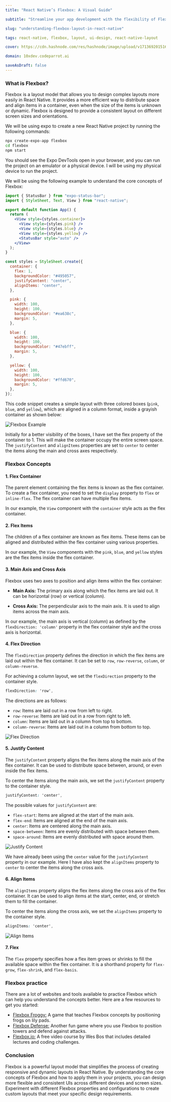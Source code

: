 ```yaml
---
title: "React Native’s Flexbox: A Visual Guide"

subtitle: "Streamline your app development with the flexibility of Flexbox in React Native. Start designing better layouts today!"

slug: "understanding-flexbox-layout-in-react-native"

tags: react-native, flexbox, layout, ui-design, react-native-layout

cover: https://cdn.hashnode.com/res/hashnode/image/upload/v1713692015162/R_h5iRajE.webp?auto=format

domain: 10xdev.codeparrot.ai

saveAsDraft: false
---
```


### What is Flexbox?

Flexbox is a layout model that allows you to design complex layouts more easily in React Native. It provides a more efficient way to distribute space and align items in a container, even when the size of the items is unknown or dynamic. Flexbox is designed to provide a consistent layout on different screen sizes and orientations.

We will be using expo to create a new React Native project by running the following commands:

```bash
npx create-expo-app flexbox
cd flexbox
npm start
```

You should see the Expo DevTools open in your browser, and you can run the project on an emulator or a physical device. I will be using my physical device to run the project.

We will be using the following example to understand the core concepts of Flexbox:

```jsx
import { StatusBar } from "expo-status-bar";
import { StyleSheet, Text, View } from "react-native";

export default function App() {
  return (
    <View style={styles.container}>
      <View style={styles.pink} />
      <View style={styles.blue} />
      <View style={styles.yellow} />
      <StatusBar style="auto" />
    </View>
  );
}

const styles = StyleSheet.create({
  container: {
    flex: 1,
    backgroundColor: "#495057",
    justifyContent: "center",
    alignItems: "center",
  },

  pink: {
    width: 100,
    height: 100,
    backgroundColor: "#ea638c",
    margin: 5,
  },

  blue: {
    width: 100,
    height: 100,
    backgroundColor: "#47ebff",
    margin: 5,
  },

  yellow: {
    width: 100,
    height: 100,
    backgroundColor: "#ffd670",
    margin: 5,
  },
});
```

This code snippet creates a simple layout with three colored boxes (`pink`, `blue`, and `yellow`), which are aligned in a column format, inside a grayish container as shown below:

![Flexbox Example](https://cdn.hashnode.com/res/hashnode/image/upload/v1713695627214/-ZTpDkCcr.png?auto=format)

Initially for a better visibility of the boxes, I have set the flex property of the container to 1. This will make the container occupy the entire screen space. The `justifyContent` and `alignItems` properties are set to `center` to center the items along the main and cross axes respectively.

### Flexbox Concepts

#### 1. Flex Container

The parent element containing the flex items is known as the flex container. To create a flex container, you need to set the `display` property to `flex` or `inline-flex`. The flex container can have multiple flex items.

In our example, the `View` component with the `container` style acts as the flex container.

#### 2. Flex Items

The children of a flex container are known as flex items. These items can be aligned and distributed within the flex container using various properties.

In our example, the `View` components with the `pink`, `blue`, and `yellow` styles are the flex items inside the flex container.

#### 3. Main Axis and Cross Axis

Flexbox uses two axes to position and align items within the flex container:

- **Main Axis:** The primary axis along which the flex items are laid out. It can be horizontal (row) or vertical (column).

- **Cross Axis:** The perpendicular axis to the main axis. It is used to align items across the main axis.

In our example, the main axis is vertical (column) as defined by the `flexDirection: 'column'` property in the flex container style and the cross axis is horizontal.

#### 4. Flex Direction

The `flexDirection` property defines the direction in which the flex items are laid out within the flex container. It can be set to `row`, `row-reverse`, `column`, or `column-reverse`.

For achieving a column layout, we set the `flexDirection` property to the container style.

```css
flexDirection: 'row',
```

The directions are as follows:

- `row`: Items are laid out in a row from left to right.
- `row-reverse`: Items are laid out in a row from right to left.
- `column`: Items are laid out in a column from top to bottom.
- `column-reverse`: Items are laid out in a column from bottom to top.

![Flex Direction](https://cdn.hashnode.com/res/hashnode/image/upload/v1713695971940/RNlfCsBkX.png?auto=format)

#### 5. Justify Content

The `justifyContent` property aligns the flex items along the main axis of the flex container. It can be used to distribute space between, around, or even inside the flex items.

To center the items along the main axis, we set the `justifyContent` property to the container style.

```css
justifyContent: 'center',
```

The possible values for `justifyContent` are:

- `flex-start`: Items are aligned at the start of the main axis.
- `flex-end`: Items are aligned at the end of the main axis.
- `center`: Items are centered along the main axis.
- `space-between`: Items are evenly distributed with space between them.
- `space-around`: Items are evenly distributed with space around them.

![Justify Content](https://cdn.hashnode.com/res/hashnode/image/upload/v1713696322243/2LCOqhR0J.png?auto=format)

We have already been using the `center` value for the `justifyContent` property in our example. Here I have also kept the `alignItems` property to `center` to center the items along the cross axis.

#### 6. Align Items

The `alignItems` property aligns the flex items along the cross axis of the flex container. It can be used to align items at the start, center, end, or stretch them to fill the container.

To center the items along the cross axis, we set the `alignItems` property to the container style.

```css
alignItems: 'center',
```

![Align Items](https://cdn.hashnode.com/res/hashnode/image/upload/v1713698927051/pv6K_tDRZ.png?auto=format)

#### 7. Flex

The `flex` property specifies how a flex item grows or shrinks to fill the available space within the flex container. It is a shorthand property for `flex-grow`, `flex-shrink`, and `flex-basis`.

### Flexbox practice 

There are a lot of websites and tools available to practice Flexbox which can help you understand the concepts better. Here are a few resources to get you started:

- [Flexbox Froggy:](http://flexboxfroggy.com/) A game that teaches Flexbox concepts by positioning frogs on lily pads.
- [Flexbox Defense:](http://flexboxdefense.com/) Another fun game where you use Flexbox to position towers and defend against attacks.
- [Flexbox.io:](https://flexbox.io/) A free video course by Wes Bos that includes detailed lectures and coding challenges.

### Conclusion

Flexbox is a powerful layout model that simplifies the process of creating responsive and dynamic layouts in React Native. By understanding the core concepts of Flexbox and how to apply them in your projects, you can design more flexible and consistent UIs across different devices and screen sizes. Experiment with different Flexbox properties and configurations to create custom layouts that meet your specific design requirements.